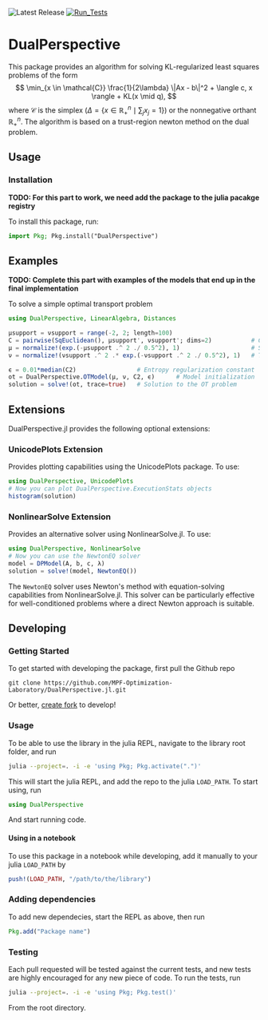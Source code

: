 ![Latest Release](https://img.shields.io/github/v/release/MPF-Optimization-Laboratory/DualPerspective.jl)
[![Run_Tests](https://github.com/MPF-Optimization-Laboratory/DualPerspective.jl/actions/workflows/run-tests.yml/badge.svg)](https://github.com/MPF-Optimization-Laboratory/DualPerspective.jl/actions/workflows/run-tests.yml)


# DualPerspective

This package provides an algorithm for solving KL-regularized least squares problems of the form
$$
\min_{x \in \mathcal{C}} \frac{1}{2\lambda} \|Ax - b\|^2 + \langle c, x \rangle + KL(x \mid q),
$$
where $\mathcal{C}$ is the simplex ($Δ = \{ x∈ℝ^n_+ \mid ∑_j x_j=1\}$) or the nonnegative orthant $ℝ^n_+$. The algorithm is based on a trust-region newton method on the dual problem.

## Usage

### Installation

**TODO: For this part to work, we need add the package to the julia pacakge registry**

To install this package, run:

```julia
import Pkg; Pkg.install("DualPerspective")
```

## Examples

**TODO: Complete this part with examples of the models that end up in the final implementation**

To solve a simple optimal transport problem

```julia
using DualPerspective, LinearAlgebra, Distances

μsupport = νsupport = range(-2, 2; length=100)
C = pairwise(SqEuclidean(), μsupport', νsupport'; dims=2)           # Cost matrix
μ = normalize!(exp.(-μsupport .^ 2 ./ 0.5^2), 1)                    # Start distribution
ν = normalize!(νsupport .^ 2 .* exp.(-νsupport .^ 2 ./ 0.5^2), 1)   # Target distribution

ϵ = 0.01*median(C2)                 # Entropy regularization constant
ot = DualPerspective.OTModel(μ, ν, C2, ϵ)      # Model initialization
solution = solve!(ot, trace=true)   # Solution to the OT problem          
```

## Extensions

DualPerspective.jl provides the following optional extensions:

### UnicodePlots Extension

Provides plotting capabilities using the UnicodePlots package. To use:

```julia
using DualPerspective, UnicodePlots
# Now you can plot DualPerspective.ExecutionStats objects
histogram(solution)
```

### NonlinearSolve Extension

Provides an alternative solver using NonlinearSolve.jl. To use:

```julia
using DualPerspective, NonlinearSolve
# Now you can use the NewtonEQ solver
model = DPModel(A, b, c, λ)
solution = solve!(model, NewtonEQ())
```

The `NewtonEQ` solver uses Newton's method with equation-solving capabilities from NonlinearSolve.jl. This solver can be particularly effective for well-conditioned problems where a direct Newton approach is suitable.

## Developing

### Getting Started

To get started with developing the package, first pull the Github repo

```shell
git clone https://github.com/MPF-Optimization-Laboratory/DualPerspective.jl.git
```

Or better, [create fork](https://docs.github.com/en/pull-requests/collaborating-with-pull-requests/working-with-forks/fork-a-repo) to develop!

### Usage

To be able to use the library in the julia REPL, navigate to the library root folder, and run

```bash
julia --project=. -i -e 'using Pkg; Pkg.activate(".")'
```

This will start the julia REPL, and add the repo to the julia `LOAD_PATH`. To start using, run

```julia
using DualPerspective
```

And start running code.

#### Using in a notebook

To use this package in a notebook while developing, add it manually to your julia `LOAD_PATH` by
```julia
push!(LOAD_PATH, "/path/to/the/library")
```

### Adding dependencies

To add new dependecies, start the REPL as above, then run

```julia
Pkg.add("Package name")
```

### Testing

Each pull requested will be tested against the current tests, and new tests are highly encouraged for any new piece of code. To run the tests, run

```bash
julia --project=. -i -e 'using Pkg; Pkg.test()'
```

From the root directory.
